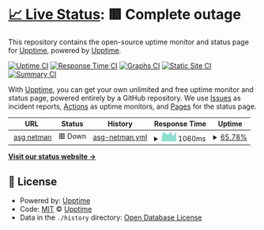 # [📈 Live Status](https://upptime.github.io/upptime): <!--live status--> **🟥 Complete outage**

This repository contains the open-source uptime monitor and status page for [Upptime](https://upptime.js.org), powered by [Upptime](https://github.com/upptime/upptime).

[![Uptime CI](https://github.com/emign/uptime_netman/workflows/Uptime%20CI/badge.svg)](https://github.com/emign/uptime_netman/actions?query=workflow%3A%22Uptime+CI%22)
[![Response Time CI](https://github.com/emign/uptime_netman/workflows/Response%20Time%20CI/badge.svg)](https://github.com/emign/uptime_netman/actions?query=workflow%3A%22Response+Time+CI%22)
[![Graphs CI](https://github.com/emign/uptime_netman/workflows/Graphs%20CI/badge.svg)](https://github.com/emign/uptime_netman/actions?query=workflow%3A%22Graphs+CI%22)
[![Static Site CI](https://github.com/emign/uptime_netman/workflows/Static%20Site%20CI/badge.svg)](https://github.com/emign/uptime_netman/actions?query=workflow%3A%22Static+Site+CI%22)
[![Summary CI](https://github.com/emign/uptime_netman/workflows/Summary%20CI/badge.svg)](https://github.com/emign/uptime_netman/actions?query=workflow%3A%22Summary+CI%22)

With [Upptime](https://upptime.js.org), you can get your own unlimited and free uptime monitor and status page, powered entirely by a GitHub repository. We use [Issues](https://github.com/upptime/upptime/issues) as incident reports, [Actions](https://github.com/emign/uptime_netman/actions) as uptime monitors, and [Pages](https://upptime.github.io/upptime) for the status page.

<!--start: status pages-->
<!-- This summary is generated by Upptime (https://github.com/upptime/upptime) -->
<!-- Do not edit this manually, your changes will be overwritten -->
<!-- prettier-ignore -->
| URL | Status | History | Response Time | Uptime |
| --- | ------ | ------- | ------------- | ------ |
| <img alt="" src="https://favicons.githubusercontent.com/gymamsee.zapto.org" height="13"> [asg netman](https://gymamsee.zapto.org/login/login.html) | 🟥 Down | [asg-netman.yml](https://github.com/emign/uptime_netman/commits/HEAD/history/asg-netman.yml) | <details><summary><img alt="Response time graph" src="./graphs/asg-netman/response-time-week.png" height="20"> 1060ms</summary><br><a href="https://emign.github.io/uptime_netman/history/asg-netman"><img alt="Response time 1140" src="https://img.shields.io/endpoint?url=https%3A%2F%2Fraw.githubusercontent.com%2Femign%2Fuptime_netman%2FHEAD%2Fapi%2Fasg-netman%2Fresponse-time.json"></a><br><a href="https://emign.github.io/uptime_netman/history/asg-netman"><img alt="24-hour response time 1025" src="https://img.shields.io/endpoint?url=https%3A%2F%2Fraw.githubusercontent.com%2Femign%2Fuptime_netman%2FHEAD%2Fapi%2Fasg-netman%2Fresponse-time-day.json"></a><br><a href="https://emign.github.io/uptime_netman/history/asg-netman"><img alt="7-day response time 1060" src="https://img.shields.io/endpoint?url=https%3A%2F%2Fraw.githubusercontent.com%2Femign%2Fuptime_netman%2FHEAD%2Fapi%2Fasg-netman%2Fresponse-time-week.json"></a><br><a href="https://emign.github.io/uptime_netman/history/asg-netman"><img alt="30-day response time 1140" src="https://img.shields.io/endpoint?url=https%3A%2F%2Fraw.githubusercontent.com%2Femign%2Fuptime_netman%2FHEAD%2Fapi%2Fasg-netman%2Fresponse-time-month.json"></a><br><a href="https://emign.github.io/uptime_netman/history/asg-netman"><img alt="1-year response time 1140" src="https://img.shields.io/endpoint?url=https%3A%2F%2Fraw.githubusercontent.com%2Femign%2Fuptime_netman%2FHEAD%2Fapi%2Fasg-netman%2Fresponse-time-year.json"></a></details> | <details><summary><a href="https://emign.github.io/uptime_netman/history/asg-netman">65.78%</a></summary><a href="https://emign.github.io/uptime_netman/history/asg-netman"><img alt="All-time uptime 66.63%" src="https://img.shields.io/endpoint?url=https%3A%2F%2Fraw.githubusercontent.com%2Femign%2Fuptime_netman%2FHEAD%2Fapi%2Fasg-netman%2Fuptime.json"></a><br><a href="https://emign.github.io/uptime_netman/history/asg-netman"><img alt="24-hour uptime 73.20%" src="https://img.shields.io/endpoint?url=https%3A%2F%2Fraw.githubusercontent.com%2Femign%2Fuptime_netman%2FHEAD%2Fapi%2Fasg-netman%2Fuptime-day.json"></a><br><a href="https://emign.github.io/uptime_netman/history/asg-netman"><img alt="7-day uptime 65.78%" src="https://img.shields.io/endpoint?url=https%3A%2F%2Fraw.githubusercontent.com%2Femign%2Fuptime_netman%2FHEAD%2Fapi%2Fasg-netman%2Fuptime-week.json"></a><br><a href="https://emign.github.io/uptime_netman/history/asg-netman"><img alt="30-day uptime 66.63%" src="https://img.shields.io/endpoint?url=https%3A%2F%2Fraw.githubusercontent.com%2Femign%2Fuptime_netman%2FHEAD%2Fapi%2Fasg-netman%2Fuptime-month.json"></a><br><a href="https://emign.github.io/uptime_netman/history/asg-netman"><img alt="1-year uptime 66.63%" src="https://img.shields.io/endpoint?url=https%3A%2F%2Fraw.githubusercontent.com%2Femign%2Fuptime_netman%2FHEAD%2Fapi%2Fasg-netman%2Fuptime-year.json"></a></details>

<!--end: status pages-->

[**Visit our status website →**](https://upptime.github.io/upptime)

## 📄 License

- Powered by: [Upptime](https://github.com/upptime/upptime)
- Code: [MIT](./LICENSE) © [Upptime](https://upptime.js.org)
- Data in the `./history` directory: [Open Database License](https://opendatacommons.org/licenses/odbl/1-0/)
